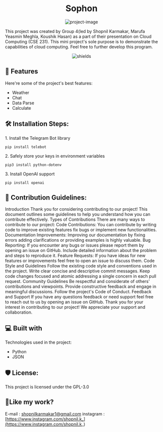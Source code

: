 <h1 align="center" id="title">Sophon</h1>

<p align="center"><img src="https://i.ibb.co/njtSN0Q/Asset-3.png" alt="project-image"></p>

<p id="description">This project was created by Group 4(led by Shopnil Karmakar, Marufa Yeasmin Meghla, Koushik Hasan) as a part of their presentation on Cloud Computing (CSE 231). This mini project's sole purpose is to demonstrate the capabilities of cloud computing. Feel free to further develop this program.</p>

<p align="center"><img src="https://img.shields.io/badge/build-program-green" alt="shields"></p>

  
  
<h2>🧐 Features</h2>

Here're some of the project's best features:

*   Weather
*   Chat
*   Data Parse
*   Calculate

<h2>🛠️ Installation Steps:</h2>

<p>1. Install the Telegram Bot library</p>

```
pip install telebot
```

<p>2. Safely store your keys in environment variables</p>

```
pip3 install python-dotenv
```

<p>3. Install OpenAI support</p>

```
pip install openai
```

<h2>🍰 Contribution Guidelines:</h2>

Introduction Thank you for considering contributing to our project! This document outlines some guidelines to help you understand how you can contribute effectively. Types of Contributions There are many ways to contribute to our project: Code Contributions: You can contribute by writing code to improve existing features fix bugs or implement new functionalities. Documentation Improvements: Improving our documentation by fixing errors adding clarifications or providing examples is highly valuable. Bug Reporting: If you encounter any bugs or issues please report them by opening an issue on GitHub. Include detailed information about the problem and steps to reproduce it. Feature Requests: If you have ideas for new features or improvements feel free to open an issue to discuss them. Code Style and Guidelines Follow the existing code style and conventions used in the project. Write clear concise and descriptive commit messages. Keep code changes focused and atomic addressing a single concern in each pull request. Community Guidelines Be respectful and considerate of others' contributions and viewpoints. Provide constructive feedback and engage in meaningful discussions. Follow the project's Code of Conduct. Feedback and Support If you have any questions feedback or need support feel free to reach out to us by opening an issue on GitHub. Thank you for your interest in contributing to our project! We appreciate your support and collaboration.

  
  
<h2>💻 Built with</h2>

Technologies used in the project:

*   Python
*   JSON

<h2>🛡️ License:</h2>

This project is licensed under the GPL-3.0

<h2>💖Like my work?</h2>

E-mail : shopnilkarmakar1@gmail.com instagram : [https://www.instagram.com/shopnil.k_](https://www.instagram.com/shopnil.k_)
